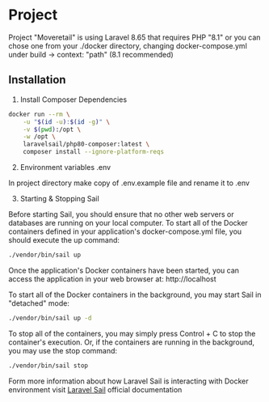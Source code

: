 # Project

Project "Moveretail" is using Laravel 8.65 that requires PHP "8.1" or you can chose one from your ./docker directory, changing docker-compose.yml under build -> context: "path" (8.1 recommended)

## Installation

1. Install Composer Dependencies

```bash
docker run --rm \
    -u "$(id -u):$(id -g)" \
    -v $(pwd):/opt \
    -w /opt \
    laravelsail/php80-composer:latest \
    composer install --ignore-platform-reqs
```
2. Environment variables .env

In project directory make copy of .env.example file and rename it to .env

3. Starting & Stopping Sail

Before starting Sail, you should ensure that no other web servers or databases are running on your local computer. To start all of the Docker containers defined in your application's docker-compose.yml file, you should execute the up command:

```bash
./vendor/bin/sail up
```

Once the application's Docker containers have been started, you can access the application in your web browser at: http://localhost


To start all of the Docker containers in the background, you may start Sail in "detached" mode:
```bash
./vendor/bin/sail up -d
```
To stop all of the containers, you may simply press Control + C to stop the container's execution. Or, if the containers are running in the background, you may use the stop command:
```bash
./vendor/bin/sail stop
```
Form more information about how Laravel Sail is interacting with Docker environment visit [Laravel Sail](https://laravel.com/docs/8.x/sail) official documentation